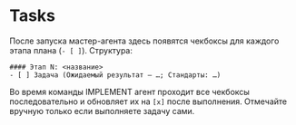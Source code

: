 # Tasks

После запуска мастер-агента здесь появятся чекбоксы для каждого этапа плана (`- [ ]`). Структура:

```
#### Этап N: <название>
- [ ] Задача (Ожидаемый результат — …; Стандарты: …)
```

Во время команды IMPLEMENT агент проходит все чекбоксы последовательно и обновляет их на `[x]` после выполнения. Отмечайте вручную только если выполняете задачу сами.
